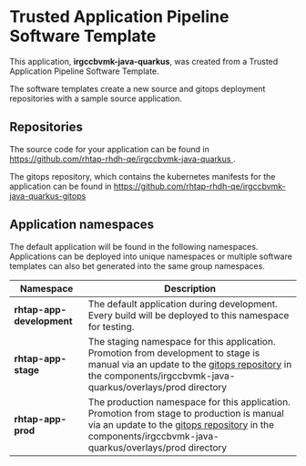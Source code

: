 # Trusted Application Pipeline Software Template

This application, **irgccbvmk-java-quarkus**, was created from a Trusted Application Pipeline Software Template.

The software templates create a new source and gitops deployment repositories with a sample source application. 

## Repositories

The source code for your application can be found in [https://github.com/rhtap-rhdh-qe/irgccbvmk-java-quarkus ](https://github.com/rhtap-rhdh-qe/irgccbvmk-java-quarkus ).
 
The gitops repository, which contains the kubernetes manifests for the application can be found in 
[https://github.com/rhtap-rhdh-qe/irgccbvmk-java-quarkus-gitops ](https://github.com/rhtap-rhdh-qe/irgccbvmk-java-quarkus-gitops ) 

## Application namespaces 

The default application will be found in the following namespaces. Applications can be deployed into unique namespaces or multiple software templates can also bet generated into the same group namespaces.  

|  Namespace   |  Description   |  
| -------- | -------- |   
| **rhtap-app-development** | The default application during development. Every build will be deployed to this namespace for testing. | 
| **rhtap-app-stage** | The staging namespace for this application. Promotion from development to stage is manual via an update to the [gitops repository](https://github.com/rhtap-rhdh-qe/irgccbvmk-java-quarkus-gitops ) in the components/irgccbvmk-java-quarkus/overlays/prod directory |  
| **rhtap-app-prod** | The production namespace for this application. Promotion from stage to production is manual via an update to the [gitops repository](https://github.com/rhtap-rhdh-qe/irgccbvmk-java-quarkus-gitops ) in the components/irgccbvmk-java-quarkus/overlays/prod directory | 